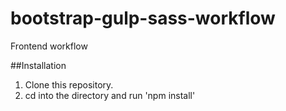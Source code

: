 # bootstrap-gulp-sass-workflow

Frontend workflow

##Installation

1. Clone this repository.
2. cd into the directory and run 'npm install'